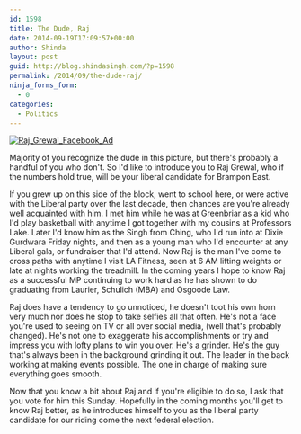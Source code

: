 ```yaml
---
id: 1598
title: The Dude, Raj
date: 2014-09-19T17:09:57+00:00
author: Shinda
layout: post
guid: http://blog.shindasingh.com/?p=1598
permalink: /2014/09/the-dude-raj/
ninja_forms_form:
  - 0
categories:
  - Politics
---
```

[<img class="aligncenter size-full wp-image-1600" src="/wp-content/uploads/2014/09/Raj_Grewal_Facebook_Ad.jpg" alt="Raj_Grewal_Facebook_Ad" width="576" height="576" srcset="/wp-content/uploads/2014/09/Raj_Grewal_Facebook_Ad.jpg 576w, /wp-content/uploads/2014/09/Raj_Grewal_Facebook_Ad-150x150.jpg 150w, /wp-content/uploads/2014/09/Raj_Grewal_Facebook_Ad-300x300.jpg 300w, /wp-content/uploads/2014/09/Raj_Grewal_Facebook_Ad-70x70.jpg 70w" sizes="(max-width: 576px) 100vw, 576px" />](/wp-content/uploads/2014/09/Raj_Grewal_Facebook_Ad.jpg)

Majority of you recognize the dude in this picture, but there's probably a handful of you who don't. So I'd like to introduce you to Raj Grewal, who if the numbers hold true, will be your liberal candidate for Brampon East.

If you grew up on this side of the block, went to school here, or were active with the Liberal party over the last decade, then chances are you're already well acquainted with him. I met him while he was at Greenbriar as a kid who I'd play basketball with anytime I got together with my cousins at Professors Lake. Later I'd know him as the Singh from Ching, who I'd run into at Dixie Gurdwara Friday nights, and then as a young man who I'd encounter at any Liberal gala, or fundraiser that I'd attend. Now Raj is the man I've come to cross paths with anytime I visit LA Fitness, seen at 6 AM lifting weights or late at nights working the treadmill. In the coming years I hope to know Raj as a successful MP continuing to work hard as he has shown to do graduating from Laurier, Schulich (MBA) and Osgoode Law.

Raj does have a tendency to go unnoticed, he doesn't toot his own horn very much nor does he stop to take selfies all that often. He's not a face you're used to seeing on TV or all over social media, (well that's probably changed). He's not one to exaggerate his accomplishments or try and impress you with lofty plans to win you over. He's a grinder. He's the guy that's always been in the background grinding it out. The leader in the back working at making events possible. The one in charge of making sure everything goes smooth.

Now that you know a bit about Raj and if you're eligible to do so, I ask that you vote for him this Sunday. Hopefully in the coming months you'll get to know Raj better, as he introduces himself to you as the liberal party candidate for our riding come the next federal election.